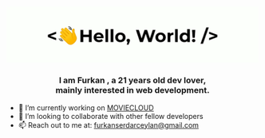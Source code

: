 ![ Alt text](https://raw.githubusercontent.com/iamludal/iamludal/master/assets/greetings.gif)

<h3 align="center">
   I am <strong>Furkan</strong> , a 21 years old dev lover, <br> mainly interested in <strong>web development</strong>.
</h3>

- 🌱 I’m currently working on [MOVIECLOUD](https://github.com/Fuggel/MOVIECLOUD)
- 👯 I’m looking to collaborate with other fellow developers
- 📫 Reach out to me at: [furkanserdarceylan@gmail.com](mailto:furkanserdarceylan@gmail.com)


